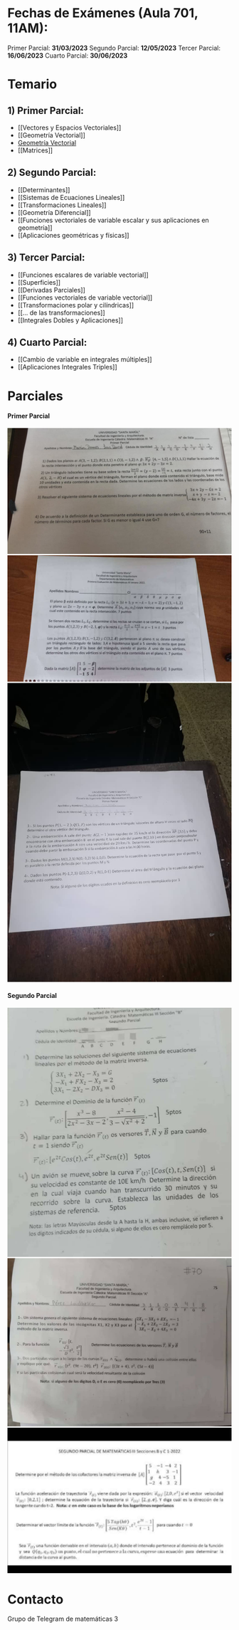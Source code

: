 # Fechas de Exámenes (Aula 701, 11AM):
Primer Parcial: **31/03/2023**
Segundo Parcial: **12/05/2023**
Tercer Parcial: **16/06/2023**
Cuarto Parcial: **30/06/2023**

# Temario
## 1) Primer Parcial:
- [[Vectores y Espacios Vectoriales]]
- [[Geometría Vectorial]]
- [Geometría Vectorial](./Clases/geometria-vectorial.md)
- [[Matrices]]

## 2) Segundo Parcial:
- [[Determinantes]]
- [[Sistemas de Ecuaciones Lineales]]
- [[Transformaciones Lineales]]
- [[Geometría Diferencial]]
- [[Funciones vectoriales de variable escalar y sus aplicaciones en geometría]]
- [[Aplicaciones geométricas y físicas]]

## 3) Tercer Parcial:
- [[Funciones escalares de variable vectorial]]
- [[Superficies]]
- [[Derivadas Parciales]]
- [[Funciones vectoriales de variable vectorial]]
- [[Transformaciones polar y cilíndricas]]
- [[... de las transformaciones]]
- [[Integrales Dobles y Aplicaciones]]

## 4) Cuarto Parcial:
- [[Cambio de variable en integrales múltiples]]
- [[Aplicaciones Integrales Triples]]

# Parciales 
#### Primer Parcial
![Primer parcial del semestre](tercer-semestre/Clases/imagenes/parcial-uno-cero.jpeg)
![Primer Parcial (Pasado 1)](tercer-semestre/Clases/imagenes/parcial-uno-uno.jpeg)
![Primer Parcial (Pasado 2)](tercer-semestre/Clases/imagenes/parcial-uno-dos.jpeg)

#### Segundo Parcial 
![Segundo Parcial (Pasado 1)](tercer-semestre/Clases/imagenes/parcial-dos-uno.jpeg)
![Segundo Parcial (Pasado 2)](tercer-semestre/Clases/imagenes/parcial-dos-dos.jpeg)
![Segundo Parcial (Pasado 3)](tercer-semestre/Clases/imagenes/parcial-dos-tres.jpeg)


# Contacto
Grupo de Telegram de matemáticas 3
